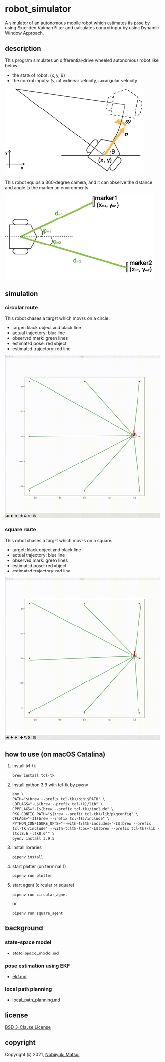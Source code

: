 # robot\_simulator
A simulator of an autonomous mobile robot which estimates its pose by using Extended Kalman Filter and calculates control input by using Dynamic Window Approach.

## description
This program simulates an differential-drive wheeled autonomous robot like below:

* the state of robot: (x, y, θ)
* the control inputs: (v, ω) v=linear velocity, ω=angular velocity

![robot.png](docs/images/robot.png)

This robot equips a 360-degree camera, and it can observe the distance and angle to the marker on environments.

![camera.png](docs/images/camera.png)

## simulation
### circular route
This robot chases a target which moves on a circle.

* target: black object and black line
* actual trajectory: blue line
* observed mark: green lines
* estimated pose: red object
* estimated trajectory: red line

![circular\_simulation.png](docs/images/circular_simulation.gif)

### square route
This robot chases a target which moves on a square.

* target: black object and black line
* actual trajectory: blue line
* observed mark: green lines
* estimated pose: red object
* estimated trajectory: red line

![square\_simulation.png](docs/images/square_simulation.gif)

## how to use (on macOS Catalina)
1. install tcl-tk

    ```
    brew install tcl-tk
    ```
1. install python 3.9 with tcl-tk by pyenv

    ```
    env \
    PATH="$(brew --prefix tcl-tk)/bin:$PATH" \
    LDFLAGS="-L$(brew --prefix tcl-tk)/lib" \
    CPPFLAGS="-I$(brew --prefix tcl-tk)/include" \
    PKG_CONFIG_PATH="$(brew --prefix tcl-tk)/lib/pkgconfig" \
    CFLAGS="-I$(brew --prefix tcl-tk)/include" \
    PYTHON_CONFIGURE_OPTS="--with-tcltk-includes='-I$(brew --prefix tcl-tk)/include' --with-tcltk-libs='-L$(brew --prefix tcl-tk)/lib -ltcl8.6 -ltk8.6'" \
    pyenv install 3.9.5
    ```
1. install libraries

    ```
    pipenv install

    ```
1. start plotter (on terminal 1)

    ```
    pipenv run plotter
    ```
1. start agent (circular or square)

    ```
    pipenv run circular_agnet
    ```

    or

    ```
    pipenv run square_agent
    ```

## background
### state-space model
* [state-space\_model.md](docs/state-space_model.md)

### pose estimation using EKF
* [ekf.md](docs/ekf.md)

### local path planning
* [local\_path\_planning.md](docs/local_path_planning.md)

## license
[BSD 3-Clause License](./LICENSE)

## copyright
Copyright (c) 2021, [Nobuyuki Matsui](mailto:nobuyuki.matsui@gmail.com)

